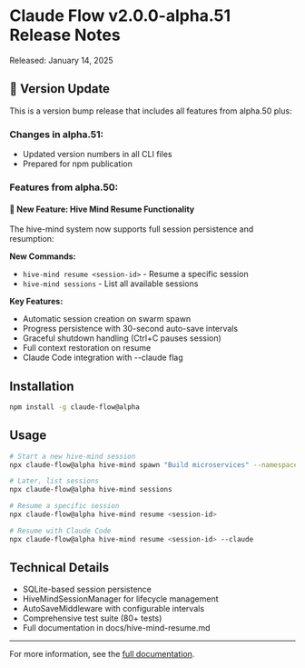 # Claude Flow v2.0.0-alpha.51 Release Notes

Released: January 14, 2025

## 🔄 Version Update

This is a version bump release that includes all features from alpha.50 plus:

### Changes in alpha.51:
- Updated version numbers in all CLI files
- Prepared for npm publication

### Features from alpha.50:

#### 🚀 New Feature: Hive Mind Resume Functionality

The hive-mind system now supports full session persistence and resumption:

**New Commands:**
- `hive-mind resume <session-id>` - Resume a specific session
- `hive-mind sessions` - List all available sessions

**Key Features:**
- Automatic session creation on swarm spawn
- Progress persistence with 30-second auto-save intervals
- Graceful shutdown handling (Ctrl+C pauses session)
- Full context restoration on resume
- Claude Code integration with --claude flag

## Installation

```bash
npm install -g claude-flow@alpha
```

## Usage

```bash
# Start a new hive-mind session
npx claude-flow@alpha hive-mind spawn "Build microservices" --namespace api

# Later, list sessions
npx claude-flow@alpha hive-mind sessions

# Resume a specific session
npx claude-flow@alpha hive-mind resume <session-id>

# Resume with Claude Code
npx claude-flow@alpha hive-mind resume <session-id> --claude
```

## Technical Details

- SQLite-based session persistence
- HiveMindSessionManager for lifecycle management
- AutoSaveMiddleware with configurable intervals
- Comprehensive test suite (80+ tests)
- Full documentation in docs/hive-mind-resume.md

---

For more information, see the [full documentation](https://github.com/ruvnet/claude-flow).